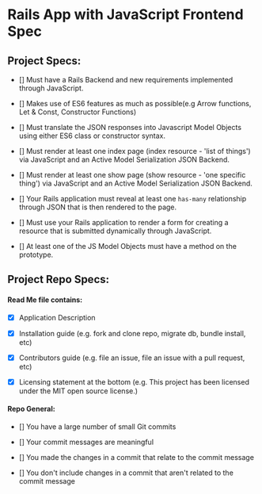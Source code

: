 # Rails App with JavaScript Frontend Spec

## Project Specs:

- [] Must have a Rails Backend and new requirements implemented through JavaScript.
 
- [] Makes use of ES6 features as much as possible(e.g Arrow functions, Let & Const, Constructor Functions)

- [] Must translate the JSON responses into Javascript Model Objects using either ES6 class or constructor syntax. 

- [] Must render at least one index page (index resource - 'list of things') via JavaScript and an Active Model Serialization JSON Backend.

- [] Must render at least one show page (show resource - 'one specific thing') via JavaScript and an Active Model Serialization JSON Backend.

- [] Your Rails application must reveal at least one `has-many` relationship through JSON that is then rendered to the page.

- [] Must use your Rails application to render a form for creating a resource that is submitted dynamically through JavaScript.

- [] At least one of the JS Model Objects must have a method on the prototype.

## Project Repo Specs:

#### Read Me file contains:

- [x] Application Description

- [x] Installation guide (e.g. fork and clone repo, migrate db, bundle install, etc)

- [x] Contributors guide (e.g. file an issue, file an issue with a pull request, etc)

- [x] Licensing statement at the bottom (e.g. This project has been licensed under the MIT open source license.)

#### Repo General:

- [] You have a large number of small Git commits

- [] Your commit messages are meaningful

- [] You made the changes in a commit that relate to the commit message

- [] You don't include changes in a commit that aren't related to the commit message



